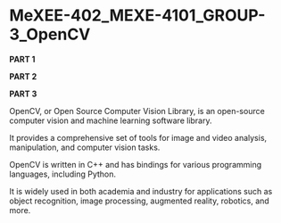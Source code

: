 # MeXEE-402_MEXE-4101_GROUP-3_OpenCV

**PART 1**

**PART 2**

**PART 3**

OpenCV, or Open Source Computer Vision Library, is an open-source computer vision and machine learning software library. 

It provides a comprehensive set of tools for image and video analysis, manipulation, and computer vision tasks.

OpenCV is written in C++ and has bindings for various programming languages, including Python. 

It is widely used in both academia and industry for applications such as object recognition, image processing, augmented reality, robotics, and more.
